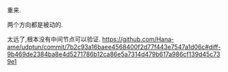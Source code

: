 重来.

两个方向都是被动的.


太远了,根本没有中间节点可以验证.
https://github.com/Hana-ame/udptun/commit/7b2c93a16baee4568400f2d77f443e7547a1d06c#diff-9b469de2384ba8e4d5271786b12ca86e5a7314d479b617a986cf139d45c739e1